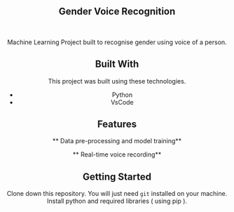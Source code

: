 <h2 align="center">
  Gender Voice Recognition<br/>
</h2>

<br/>

<div align="center">

Machine Learning Project built to recognise gender using voice of a person.<br/>
## Built With

This project was built using these technologies.

- Python
- VsCode

## Features

** Data pre-processing and model training**

** Real-time voice recording**

## Getting Started

Clone down this repository. You will just need `git` installed on your machine.
Install python and required libraries ( using pip ).

